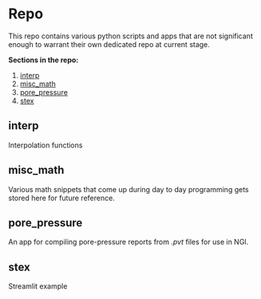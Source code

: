 # Repo

This repo contains various python scripts and apps that are not significant enough to warrant their own dedicated repo at current stage.

**Sections in the repo:**

1. [interp](#interp)
1. [misc_math](#miscmath)
1. [pore_pressure](#porepressure)
1. [stex](#stex)

## interp

Interpolation functions

## misc_math

Various math snippets that come up during day to day programming gets stored here for future reference.

## pore_pressure

An app for compiling pore-pressure reports from _.pvt_ files for use in NGI.

## stex

Streamlit example

